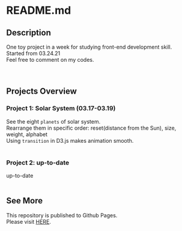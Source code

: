 # README.md
## Description
One toy project in a week for studying front-end development skill.  
Started from 03.24.21  
Feel free to comment on my codes.  
<br>
<br>

## Projects Overview
### Project 1: Solar System (03.17-03.19)
See the eight `planets` of solar system.  
Rearrange them in specific order: reset(distance from the Sun), size, weight, alphabet  
Using `transition` in D3.js makes animation smooth.  
<br>

### Project 2: up-to-date
up-to-date  
<br>


## See More
This repository is published to Github Pages.  
Please visit [HERE](https://happyhddey.github.io/everyweek/).  
<br>
<br>
